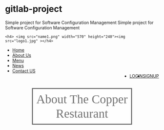 # gitlab-project
Simple project for Software Configuration Management 
Simple project for Software Configuration Management

<title>Login Form</title> <style> /* For Title */ .Title{ text-align: center; text-transform: capitalize; background-color: #ffffff; opacity: 0.6; font-family: "Times New Roman", serif; font-size: 40px; margin: auto; width: 60%; border: 3px solid #000000; }
/* For Box design*/ div { margin-top:50px; margin-bottom:50px; margin-right:70px; margin-left:70px; border-top:50px; border-right:50px; border-bottom:150px; border-left:50px; border: 3px solid #ffffff; padding:10px; }

.bg-img { /* The image used */ background-image: url("photologn.png");

min-height: 380px;

/* Center and scale the image nicely */
background-position: center;
background-repeat: no-repeat;
background-size: cover;
}

/* Add styles to the form container */ .container { position: absolute; right: 0; margin: 20px; max-width: 300px; padding: 16px; background-color: white; }

/* Full-width input fields */ input[type=text], input[type=password] { width: 100%; padding: 15px; margin: 5px 0 22px 0; border: none; background: #f1f1f1; }

input[type=text]:focus, input[type=password]:focus { background-color: #ddd; outline: none; }

/* Set a style for the login button */ .btn { background-color:#808080; color: white; padding: 16px 20px; border: none; cursor: pointer; width: 100%; opacity: 0.9; }

.btn:hover { opacity: 1; }

  </style>
  <head>

    <h4> <img src="name1.png" width="570" height="240"><img src="logo1.jpg" ></h4>

  </head >
  <body>

  


   <ul>
     <li><a   href="home.html" > Home</a></li>
	 <li><a   href="AboutUs.html" > About Us</a></li>
     <li><a href="Menu.html">Menu</a></li>
     <li><a href="News.html">News</a></li>
     <li><a href="Contact.html">Contact US</a></li>
	 <li style="float:right"><a class="active" href="SIGNUP.html">SIGNUP</a></li>		 
	 <li style="float:right"><a class="active" href="LOGIN.html">LOGIN</a></li>
  </ul>
  <br></br>

  <div class="Title">About The Copper Restaurant</div>
  <br>
  <br>
